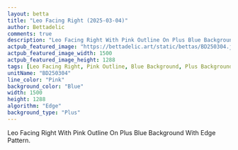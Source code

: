 ```yaml
---
layout: betta
title: "Leo Facing Right (2025-03-04)"
author: Bettadelic
comments: true
description: "Leo Facing Right With Pink Outline On Plus Blue Background With Edge Pattern."
actpub_featured_image: "https://bettadelic.art/static/bettas/BD250304.jpg"
actpub_featured_image_width: 1500
actpub_featured_image_height: 1288
tags: [Leo Facing Right, Pink Outline, Blue Background, Plus Background Pattern, Edge Pattern, March 2025]
unitName: "BD250304"
line_color: "Pink"
background_color: "Blue"
width: 1500
height: 1288
algorithm: "Edge"
background_type: "Plus"
---
```


Leo Facing Right With Pink Outline On Plus Blue Background With Edge Pattern.
